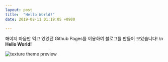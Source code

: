 ```yaml
---
layout: post
title:  "Hello World!"
date: 2019-08-11 01:19:05 +0900

---
```


해야지 마음만 먹고 있었던 Github Pages를 이용하여 블로그를 만들어 보았습니다! \n
**Hello World!**

![texture theme preview](https://miro.medium.com/max/3200/1*0KFB17_NGTPB0XWyc4BSgQ.jpeg)

